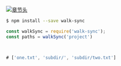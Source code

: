 [![章节头](https://parg.co/UGX)](https://parg.co/b2s) 
  


```sh
$ npm install --save walk-sync

```
```js
const walkSync = require('walk-sync'); 
const paths = walkSync('project')



# ['one.txt', 'subdir/', 'subdir/two.txt']
```